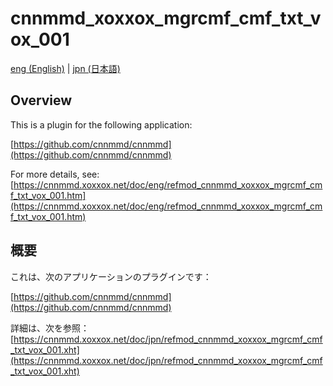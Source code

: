 # cnnmmd_xoxxox_mgrcmf_cmf_txt_vox_001

[eng (English)](#Overview) | [jpn (日本語)](#概要)

## Overview

This is a plugin for the following application:

[https://github.com/cnnmmd/cnnmmd](https://github.com/cnnmmd/cnnmmd)

For more details, see:  
[https://cnnmmd.xoxxox.net/doc/eng/refmod_cnnmmd_xoxxox_mgrcmf_cmf_txt_vox_001.htm](https://cnnmmd.xoxxox.net/doc/eng/refmod_cnnmmd_xoxxox_mgrcmf_cmf_txt_vox_001.htm)

## 概要

これは、次のアプリケーションのプラグインです：

[https://github.com/cnnmmd/cnnmmd](https://github.com/cnnmmd/cnnmmd)

詳細は、次を参照：[https://cnnmmd.xoxxox.net/doc/jpn/refmod_cnnmmd_xoxxox_mgrcmf_cmf_txt_vox_001.xht](https://cnnmmd.xoxxox.net/doc/jpn/refmod_cnnmmd_xoxxox_mgrcmf_cmf_txt_vox_001.xht)